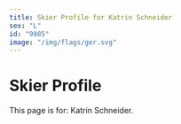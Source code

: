 ```yaml
---
title: Skier Profile for Katrin Schneider
sex: "L"
id: "9985"
image: "/img/flags/ger.svg" 
---
```


# Skier Profile

This page is for: Katrin Schneider.
    